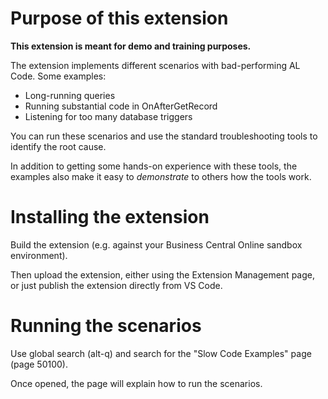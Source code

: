 # Purpose of this extension

**This extension is meant for demo and training purposes.**

The extension implements different scenarios with bad-performing AL Code. Some examples:
 - Long-running queries
 - Running substantial code in OnAfterGetRecord
 - Listening for too many database triggers

You can run these scenarios and use the standard troubleshooting tools to identify the root cause.


In addition to getting some hands-on experience with these tools, the examples also make it easy to _demonstrate_ to others how the tools work.

# Installing the extension

Build the extension (e.g. against your Business Central Online sandbox environment).

Then upload the extension, either using the Extension Management page, or just publish the extension directly from VS Code.

# Running the scenarios

Use global search (alt-q) and search for the "Slow Code Examples" page (page 50100).

Once opened, the page will explain how to run the scenarios.
